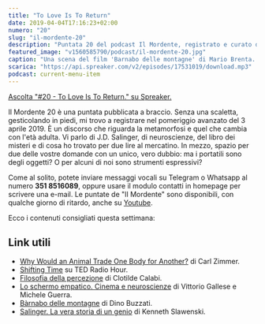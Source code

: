 ```yaml
---
title: "To Love Is To Return"
date: 2019-04-04T17:16:23+02:00
numero: "20"
slug: "il-mordente-20"
description: "Puntata 20 del podcast Il Mordente, registrato e curato da Riccardo Palombo."
featured_image: "v1560585790/podcast/il-mordente-20.jpg"
caption: "Una scena del film 'Barnabo delle montagne' di Mario Brenta. La pellicola è stata premiata al Trento Film Festival 1995. Non lo ho ancora visto, ma rimedierò."
scarica: "https://api.spreaker.com/v2/episodes/17531019/download.mp3"
podcast: current-menu-item
---
```


<a class="spreaker-player" href="https://www.spreaker.com/episode/17531019" data-resource="episode_id=17531019" data-width="100%" data-height="200" data-theme="light" data-playlist="false" data-playlist-continuous="false" data-autoplay="false" data-live-autoplay="false" data-chapters-image="true" data-episode-image-position="right" data-hide-logo="false" data-hide-likes="false" data-hide-comments="false" data-hide-sharing="false" data-hide-download="true" >Ascolta "#20 - To Love Is To Return." su Spreaker.</a>

Il Mordente 20 è una puntata pubblicata a braccio. Senza una scaletta, gesticolando in piedi, mi trovo a registrare nel pomeriggio avanzato del 3 aprile 2019. È un discorso che riguarda la metamorfosi e quel che cambia con l'età adulta. Vi parlo di J.D. Salinger, di neuroscienze, del libro dei misteri e di cosa ho trovato per due lire al mercatino. In mezzo, spazio per due delle vostre domande con un unico, vero dubbio: ma i portatili sono degli oggetti? O per alcuni di noi sono strumenti espressivi?

Come al solito, potete inviare messaggi vocali su Telegram o Whatsapp al numero **351 8516089**, oppure usare il modulo contatti in homepage per scrivere una e-mail. Le puntate de "Il Mordente" sono disponibili, con qualche giorno di ritardo, anche su <a class="text-info" title="Canale Youtube Riccardo Palombo" href="https://www.youtube.com/riccardopalombo">Youtube</a>.

Ecco i contenuti consigliati questa settimana:

## Link utili
<ul>
<li><a class="text-info" href="https://www.nytimes.com/2019/03/25/science/metamorphosis-evolution-animals.html" target="_blank" title="Vedi l'articolo Why Would an Animal Trade One Body for Another?">Why Would an Animal Trade One Body for Another?</a> di Carl Zimmer.</li>
<li><a class="text-info" href="https://www.npr.org/programs/ted-radio-hour/414972943/shifting-time?t=1554391475934" target="_blank" title="Vedi l'articolo Shifting Time">Shifting Time</a> su TED Radio Hour.</li>
<li><a class="text-info" href="https://amzn.to/2HGfnek" target="_blank" rel="nofollow" title="Vedi il libro Filosofia della percezione">Filosofia della percezione</a> di Clotilde Calabi.</li>
<li><a class="text-info" href="https://amzn.to/2UtsHtv" target="_blank" rel="nofollow" title="Vedi il libro Lo schermo empatico. Cinema e neuroscienze">Lo schermo empatico. Cinema e neuroscienze</a> di Vittorio Gallese e Michele Guerra.</li>
<li><a class="text-info" href="https://amzn.to/2OOWI1q" target="_blank" rel="nofollow" title="Vedi il libro Bàrnabo delle montagne">Bàrnabo delle montagne</a> di Dino Buzzati.</li>
<li><a class="text-info" href="https://amzn.to/2IkwpAU" target="_blank" rel="nofollow" title="Vedi il libro Salinger, la vera storia di un genio">Salinger. La vera storia di un genio</a> di Kenneth Slawenski.</li>
</ul>
